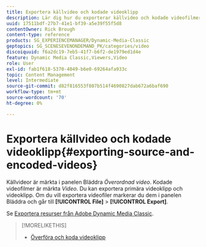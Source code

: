 ```yaml
---
title: Exportera källvideo och kodade videoklipp
description: Lär dig hur du exporterar källvideo och kodade videofilmer i Adobe Dynamic Media Classic.
uuid: 17511bdf-27b7-41e1-bf39-a5e39f55f5d8
contentOwner: Rick Brough
content-type: reference
products: SG_EXPERIENCEMANAGER/Dynamic-Media-Classic
geptopics: SG_SCENESEVENONDEMAND_PK/categories/video
discoiquuid: f6a2dc19-7eb5-41f7-b6f2-de1979ed1d4e
feature: Dynamic Media Classic,Viewers,Video
role: User
exl-id: fab1f618-5370-4049-b6e0-69264afa933c
topic: Content Management
level: Intermediate
source-git-commit: d82f816553f807b514f4690827dab672a6baf690
workflow-type: tm+mt
source-wordcount: '70'
ht-degree: 0%

---
```


# Exportera källvideo och kodade videoklipp{#exporting-source-and-encoded-videos}

Källvideor är märkta i panelen Bläddra *Överordnad video*. Kodade videofilmer är märkta *Video*. Du kan exportera primära videoklipp och videoklipp. Om du vill exportera videofiler markerar du dem i panelen Bläddra och går till **[!UICONTROL File]** > **[!UICONTROL Export]**.

Se [Exportera resurser från Adobe Dynamic Media Classic](exporting-assets-from-dmc.md#exporting-assets-from-dmc).

>[!MORELIKETHIS]
>
>* [Överföra och koda videoklipp](uploading-encoding-videos.md#uploading_and_encoding_videos)
